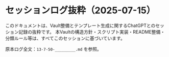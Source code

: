 # セッションログ抜粋（2025-07-15）

このドキュメントは、Vault整備とテンプレート生成に関するChatGPTとのセッション記録の抜粋です。
本Vaultの構造方針・スクリプト実装・README整備・分類ルール等は、すべてこのセッションに基づいています。

原本ログ全文：`13-7-50-_________.md` を参照。